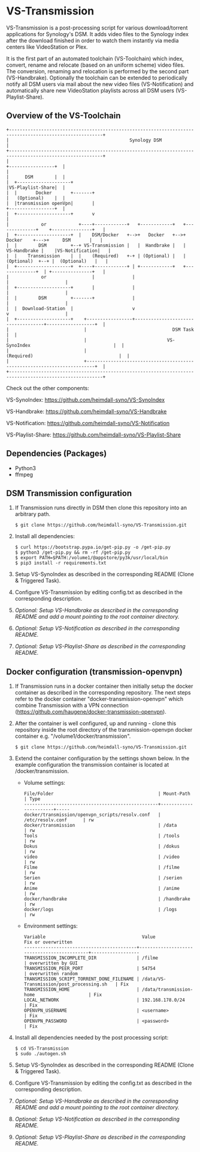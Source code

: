 #  VS-Transmission

VS-Transmission is a post-processing script for various download/torrent applications for Synology's DSM. It adds video files to the Synology index after the download finished in order to watch them instantly via media centers like VideoStation or Plex.

It is the first part of an automated toolchain (VS-Toolchain) which index, convert, rename and relocate (based on an uniform scheme) video files. The conversion, renaming and relocation is performed by the second part (VS-Handbrake). Optionally the toolchain can be extended to periodically notify all DSM users via mail about the new video files (VS-Notification) and automatically share new VideoStation playlists across all DSM users (VS-Playlist-Share).

## Overview of the VS-Toolchain
```
+---------------------------------------------------------------------------------------------------------+
|                                             Synology DSM                                                |
+---------------------------------------------------------------------------------------------------------+
|                                                                                    +-----------------+  |
|                                                                                    |      DSM        |  |
|  +--------------------+                                                            |VS-Playlist-Share|  |
|  |       Docker       +-------+                                                    |   (Optional)    |  |
|  |transmission openVpn|       |                                                    +-----------------+  |
|  +--------------------+       v                                                                         |
|            or            +----+------------+   +------------+   +--------------+    +---------------+   |
|  +--------------------+  |    DSM/Docker   +-->+   Docker   +-->+    Docker    +--->+     DSM       |   |
|  |        DSM         +--+ VS-Transmission |   |  Handbrake |   | VS-Handbrake |    |VS-Notification|   |
|  |    Transmission    |  |    (Required)   +-+ | (Optional) |   |  (Optional)  +--+ |  (Optional)   |   |
|  +--------------------+  +----+------------+ | +------------+   +--------------+  | +---------------+   |
|            or                 |              |                                    |                     |
|  +--------------------+       |              |                                    |                     |
|  |        DSM         +-------+              |                                    |                     |
|  |  Download-Station  |                      v                                    v                     |
|  +--------------------+    +-----------------+------------------------------------+------------------+  |
|                            |                                DSM Task                                 |  |
|                            |                              VS-SynoIndex                               |  |
|                            |                               (Required)                                |  |
|                            +-------------------------------------------------------------------------+  |
+---------------------------------------------------------------------------------------------------------+
```

Check out the other components:


VS-SynoIndex:      https://github.com/heimdall-syno/VS-SynoIndex

VS-Handbrake:      https://github.com/heimdall-syno/VS-Handbrake

VS-Notification:   https://github.com/heimdall-syno/VS-Notification

VS-Playlist-Share: https://github.com/heimdall-syno/VS-Playlist-Share

## Dependencies (Packages)

- Python3
- ffmpeg

## DSM Transmission configuration

1. If Transmission runs directly in DSM then clone this repository into an arbitrary path.
    ```
    $ git clone https://github.com/heimdall-syno/VS-Transmission.git
    ```

2. Install all dependencies:
    ```
    $ curl https://bootstrap.pypa.io/get-pip.py -o /get-pip.py
    $ python3 /get-pip.py && rm -rf /get-pip.py
    $ export PATH=$PATH:/volume1/@appstore/py3k/usr/local/bin
    $ pip3 install -r requirements.txt
    ```

3. Setup VS-SynoIndex as described in the corresponding README (Clone & Triggered Task).

4. Configure VS-Transmission by editing config.txt as described in the corresponding description.

5. _Optional: Setup VS-Handbrake as described in the corresponding README and add a mount pointing to the root container directory._

6. _Optional: Setup VS-Notification as described in the corresponding README._

7. _Optional: Setup VS-Playlist-Share as described in the corresponding README._

## Docker configuration (transmission-openvpn)

1. If Transmission runs in a docker container then initially setup the docker container as described in the corresponding repository. The next steps refer to the docker container "docker-transmission-openvpn" which combine Transmission with a VPN connection (https://github.com/haugene/docker-transmission-openvpn).

3. After the container is well configured, up and running - clone this repository inside the root directory of the transmission-openvpn docker container e.g. "/volume1/docker/transmission".
    ```
    $ git clone https://github.com/heimdall-syno/VS-Transmission.git
    ```

4. Extend the container configuration by the settings shown below. In the example configuration the transmission container is located at /docker/transmission.

    - Volume settings:
      ```
      File/Folder                                       | Mount-Path            | Type
      --------------------------------------------------+-----------------------+-----
      docker/transmission/openvpn_scripts/resolv.conf   | /etc/resolv.conf      | rw
      docker/transmission                               | /data                 | rw
      Tools                                             | /tools                | rw
      Dokus                                             | /dokus                | rw
      video                                             | /video                | rw
      Filme                                             | /filme                | rw
      Serien                                            | /serien               | rw
      Anime                                             | /anime                | rw
      docker/handbrake                                  | /handbrake            | rw
      docker/logs                                       | /logs                 | rw
      ```

    - Environment settings:
      ```
      Variable                                    Value                                       Fix or overwritten
      ------------------------------------------+--------------------------------------------+------------------
      TRANSMISSION_INCOMPLETE_DIR               | /filme                                     | overwritten by GUI
      TRANSMISSION_PEER_PORT                    | 54754                                      | overwritten random
      TRANSMISSION_SCRIPT_TORRENT_DONE_FILENAME | /data/VS-Transmission/post_processing.sh   | Fix
      TRANSMISSION_HOME                         | /data/transmission-home                    | Fix
      LOCAL_NETWORK                             | 192.168.178.0/24                           | Fix
      OPENVPN_USERNAME                          | <username>                                 | Fix
      OPENVPN_PASSWORD                          | <password>                                 | Fix
      ```

5. Install all dependencies needed by the post processing script:
    ```
    $ cd VS-Transmission
    $ sudo ./autogen.sh
    ```

6. Setup VS-SynoIndex as described in the corresponding README (Clone & Triggered Task).

7. Configure VS-Transmission by editing the config.txt as described in the corresponding description.

8. _Optional: Setup VS-Handbrake as described in the corresponding README and add a mount pointing to the root container directory._

9. _Optional: Setup VS-Notification as described in the corresponding README._

10. _Optional: Setup VS-Playlist-Share as described in the corresponding README._
